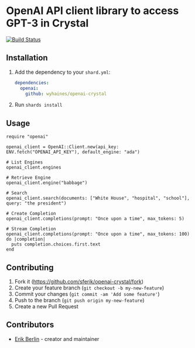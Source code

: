 # OpenAI API client library to access GPT-3 in Crystal

[![Build Status](https://travis-ci.org/sferik/openai-crystal.svg?branch=main)](https://travis-ci.org/sferik/openai-crystal)

## Installation

1. Add the dependency to your `shard.yml`:

   ```yaml
   dependencies:
     openai:
       github: wyhaines/openai-crystal
   ```

2. Run `shards install`

## Usage

```crystal
require "openai"

openai_client = OpenAI::Client.new(api_key: ENV.fetch("OPENAI_API_KEY"), default_engine: "ada")

# List Engines
openai_client.engines

# Retrieve Engine
openai_client.engine("babbage")

# Search
openai_client.search(documents: ["White House", "hospital", "school"], query: "the president")

# Create Completion
openai_client.completions(prompt: "Once upon a time", max_tokens: 5)

# Stream Completion
openai_client.completions(prompt: "Once upon a time", max_tokens: 100) do |completion|
  puts completion.choices.first.text
end
```

## Contributing

1. Fork it (<https://github.com/sferik/openai-crystal/fork>)
2. Create your feature branch (`git checkout -b my-new-feature`)
3. Commit your changes (`git commit -am 'Add some feature'`)
4. Push to the branch (`git push origin my-new-feature`)
5. Create a new Pull Request

## Contributors

- [Erik Berlin](https://github.com/sferik) - creator and maintainer
